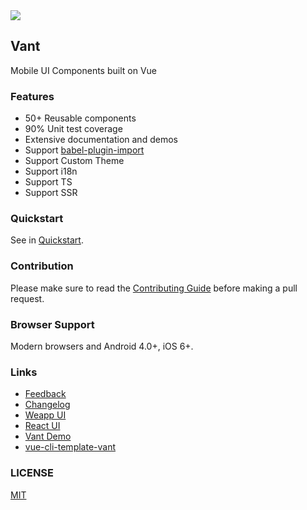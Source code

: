 <div class="van-doc-intro">
  <img class="van-doc-intro__logo" src="//img.yzcdn.cn/public_files/2017/12/18/fd78cf6bb5d12e2a119d0576bedfd230.png">
  <h2>Vant</h2>
  <p>Mobile UI Components built on Vue</p>
</div>
 
### Features

* 50+ Reusable components
* 90% Unit test coverage
* Extensive documentation and demos
* Support [babel-plugin-import](https://github.com/ant-design/babel-plugin-import)
* Support Custom Theme
* Support i18n
* Support TS
* Support SSR

### Quickstart

See in [Quickstart](#/en-US/quickstart).

### Contribution

Please make sure to read the [Contributing Guide](https://github.com/youzan/vant/blob/dev/.github/CONTRIBUTING.md) before making a pull request.

### Browser Support

Modern browsers and Android 4.0+, iOS 6+.

### Links

* [Feedback](https://github.com/youzan/vant/issues)
* [Changelog](#/en-US/changelog)
* [Weapp UI](https://github.com/youzan/zanui-weapp)
* [React UI](https://www.youzanyun.com/zanui/zent)
* [Vant Demo](https://github.com/youzan/vant-demo)
* [vue-cli-template-vant](https://github.com/youzan/vue-cli-template-vant)

### LICENSE

[MIT](https://zh.wikipedia.org/wiki/MIT%E8%A8%B1%E5%8F%AF%E8%AD%89)
